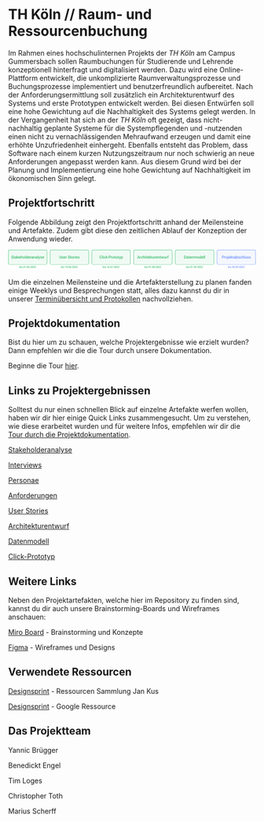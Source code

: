 # TH Köln // Raum- und Ressourcenbuchung

Im Rahmen eines hochschulinternen Projekts der _TH Köln_ am Campus Gummersbach sollen Raumbuchungen für Studierende und Lehrende konzeptionell hinterfragt und digitalisiert werden. Dazu wird eine Online-Plattform entwickelt, die unkomplizierte Raumverwaltungsprozesse und Buchungsprozesse implementiert und benutzerfreundlich aufbereitet. Nach der Anforderungsermittlung soll zusätzlich ein Architekturentwurf des Systems und erste Prototypen entwickelt werden. Bei diesen Entwürfen soll eine hohe Gewichtung auf die Nachhaltigkeit des Systems gelegt werden. In der Vergangenheit hat sich an der _TH Köln_ oft gezeigt, dass nicht-nachhaltig geplante Systeme für die Systempflegenden und -nutzenden einen nicht zu vernachlässigenden Mehraufwand erzeugen und damit eine erhöhte Unzufriedenheit einhergeht. Ebenfalls entsteht das Problem, dass Software nach einem kurzen Nutzungszeitraum nur noch schwierig an neue Anforderungen angepasst werden kann. Aus diesem Grund wird bei der Planung und Implementierung eine hohe Gewichtung auf Nachhaltigkeit im ökonomischen Sinn gelegt.


## Projektfortschritt

Folgende Abbildung zeigt den Projektfortschritt anhand der Meilensteine und Artefakte. Zudem gibt diese den zeitlichen Ablauf der Konzeption der Anwendung wieder.

![Projektforschritt: Stakeholderanalyse beendet am 01.06.2022, User Stories beendet am 19.06.2022, Click-Prototyp beendet am 16.07.2022, Architekturentwurf beendet am 01.08.2022, Datenmodell beendet am 16.07.2022, Präsentation ausstehend bis zum 30.09.2022](./docs/assets/progress-05.png)

Um die einzelnen Meilensteine und die Artefakterstellung zu planen fanden einige Weeklys und Besprechungen statt, alles dazu kannst du dir in unserer [Terminübersicht und Protokollen](./docs/terminuebersicht.md) nachvollziehen.

## Projektdokumentation

Bist du hier um zu schauen, welche Projektergebnisse wie erzielt wurden? Dann empfehlen wir die die Tour durch unsere Dokumentation. 

Beginne die Tour [hier](./docs/README.md).


## Links zu Projektergebnissen

Solltest du nur einen schnellen Blick auf einzelne Artefakte werfen wollen, haben wir dir hier einige Quick Links zusammengesucht. Um zu verstehen, wie diese erarbeitet wurden und für weitere Infos, empfehlen wir dir die [Tour durch die Projektdokumentation](./docs/README.md).

[Stakeholderanalyse](./docs/stakeholderanalyse)

[Interviews](./interviews)

[Personae](./docs/user-stories/personae.md)

[Anforderungen](./docs/anforderungen.md)

[User Stories](./docs/user-stories)

[Architekturentwurf](./docs/architekturentwurf)

[Datenmodell](./docs/datenmodell)

[Click-Prototyp](./docs/click-prototyp)


## Weitere Links

Neben den Projektartefakten, welche hier im Repository zu finden sind, kannst du dir auch unsere Brainstorming-Boards und Wireframes anschauen:

[Miro Board](https://miro.com/app/board/o9J_kgMy_lc=/) - Brainstorming und Konzepte

[Figma](https://www.figma.com/file/XmxGih73XA6zbU6UN1y1mb/Wireframes?node-id=0%3A1) - Wireframes und Designs


## Verwendete Ressourcen

[Designsprint](https://koos.github.io/mi-master-vuk/) - Ressourcen Sammlung Jan Kus

[Designsprint](https://designsprintkit.withgoogle.com/methodology/overview) - Google Ressource


## Das Projektteam

Yannic Brügger

Benedickt Engel

Tim Loges

Christopher Toth

Marius Scherff

